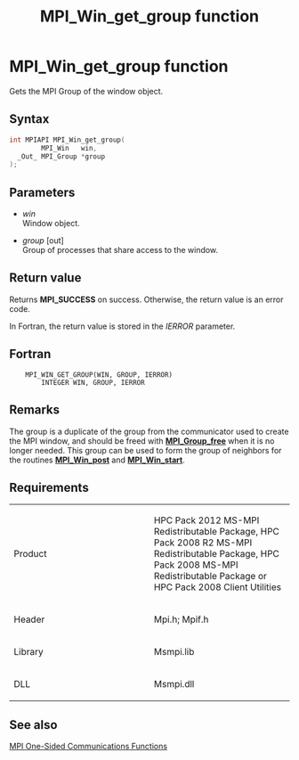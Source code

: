 ﻿---
title: MPI_Win_get_group function
TOCTitle: MPI_Win_get_group function
ms:assetid: bfab8339-31c4-4a46-87eb-fec77693d7c7
ms:mtpsurl: https://msdn.microsoft.com/en-us/library/Dn520607(v=VS.85)
ms:contentKeyID: 59361078
ms.date: 03/28/2018
mtps_version: v=VS.85
f1_keywords:
- MPI_WIN_GET_GROUP
- mpif/MPI_Win_get_group
- mpi/MPI_WIN_GET_GROUP
dev_langs:
- C++
- C
---

# MPI\_Win\_get\_group function

Gets the MPI Group of the window object.

## Syntax

``` c++
int MPIAPI MPI_Win_get_group(
        MPI_Win   win,
  _Out_ MPI_Group *group
);
```

## Parameters

  - *win*  
    Window object.

  - *group* \[out\]  
    Group of processes that share access to the window.

## Return value

Returns **MPI\_SUCCESS** on success. Otherwise, the return value is an error code.

In Fortran, the return value is stored in the *IERROR* parameter.

## Fortran

``` FORTRAN
    MPI_WIN_GET_GROUP(WIN, GROUP, IERROR)
        INTEGER WIN, GROUP, IERROR
```

## Remarks

The group is a duplicate of the group from the communicator used to create the MPI window, and should be freed with [**MPI\_Group\_free**](mpi-group-free-function.md) when it is no longer needed.  This group can be used to form the group of neighbors for the routines [**MPI\_Win\_post**](mpi-win-post-function.md) and [**MPI\_Win\_start**](mpi-win-start-function.md).

## Requirements

<table>
<colgroup>
<col style="width: 50%" />
<col style="width: 50%" />
</colgroup>
<tbody>
<tr class="odd">
<td><p>Product</p></td>
<td><p>HPC Pack 2012 MS-MPI Redistributable Package, HPC Pack 2008 R2 MS-MPI Redistributable Package, HPC Pack 2008 MS-MPI Redistributable Package or HPC Pack 2008 Client Utilities</p></td>
</tr>
<tr class="even">
<td><p>Header</p></td>
<td>Mpi.h;
Mpif.h</td>
</tr>
<tr class="odd">
<td><p>Library</p></td>
<td>Msmpi.lib</td>
</tr>
<tr class="even">
<td><p>DLL</p></td>
<td>Msmpi.dll</td>
</tr>
</tbody>
</table>


## See also

[MPI One-Sided Communications Functions](mpi-one-sided-communications-functions.md)


